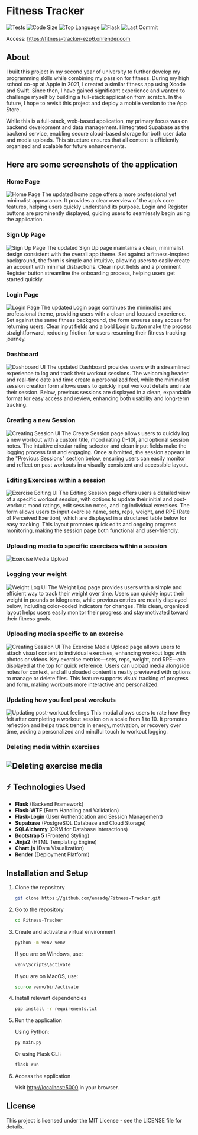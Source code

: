 # Fitness Tracker

![Tests](https://github.com/emaadq/Fitness-Tracker/actions/workflows/python-tests.yml/badge.svg)
![Code Size](https://img.shields.io/github/languages/code-size/emaadq/Fitness-Tracker)
![Top Language](https://img.shields.io/github/languages/top/emaadq/Fitness-Tracker)
![Flask](https://img.shields.io/badge/flask-2.0+-green.svg)
![Last Commit](https://img.shields.io/github/last-commit/emaadq/Fitness-Tracker)

Access: https://fitness-tracker-ezp6.onrender.com

## **About**
I built this project in my second year of university to further develop my programming skills while combining my passion for fitness. During my high school co-op at Apple in 2021, I created a similar fitness app using Xcode and Swift. Since then, I have gained significant experience and wanted to challenge myself by building a full-stack application from scratch. In the future, I hope to revisit this project and deploy a mobile version to the App Store.

While this is a full-stack, web-based application, my primary focus was on backend development and data management. I integrated Supabase as the backend service, enabling secure cloud-based storage for both user data and media uploads. This structure ensures that all content is efficiently organized and scalable for future enhancements.

## Here are some screenshots of the application

### **Home Page**
![Home Page](screenshots/NEWHomePageUI.png)
The updated home page offers a more professional yet minimalist appearance. It provides a clear overview of the app’s core features, helping users quickly understand its purpose. Login and Register buttons are prominently displayed, guiding users to seamlessly begin using the application.

### **Sign Up Page**
![Sign Up Page](screenshots/NEWSignUpPageUI.png)
The updated Sign Up page maintains a clean, minimalist design consistent with the overall app theme. Set against a fitness-inspired background, the form is simple and intuitive, allowing users to easily create an account with minimal distractions. Clear input fields and a prominent Register button streamline the onboarding process, helping users get started quickly.

### **Login Page**
![Login Page](screenshots/NEWLoginPageUI.png)
The updated Login page continues the minimalist and professional theme, providing users with a clean and focused experience. Set against the same fitness background, the form ensures easy access for returning users. Clear input fields and a bold Login button make the process straightforward, reducing friction for users resuming their fitness tracking journey.

### **Dashboard**
![Dashboard UI](screenshots/NEWDashboardPage.png)
The updated Dashboard provides users with a streamlined experience to log and track their workout sessions. The welcoming header and real-time date and time create a personalized feel, while the minimalist session creation form allows users to quickly input workout details and rate their session. Below, previous sessions are displayed in a clean, expandable format for easy access and review, enhancing both usability and long-term tracking.

### **Creating a new Session**
![Creating Session UI](screenshots/NEWCreatingSession.png)
The Create Session page allows users to quickly log a new workout with a custom title, mood rating (1–10), and optional session notes. The intuitive circular rating selector and clean input fields make the logging process fast and engaging. Once submitted, the session appears in the "Previous Sessions" section below, ensuring users can easily monitor and reflect on past workouts in a visually consistent and accessible layout.

### **Editing Exercises within a session**
![Exercise Editing UI](screenshots/NEWEditingSessions.png)
The Editing Session page offers users a detailed view of a specific workout session, with options to update their initial and post-workout mood ratings, edit session notes, and log individual exercises. The form allows users to input exercise name, sets, reps, weight, and RPE (Rate of Perceived Exertion), which are displayed in a structured table below for easy tracking. This layout promotes quick edits and ongoing progress monitoring, making the session page both functional and user-friendly.

### **Uploading media to specific exercises within a session**
![Exercise Media Upload](screenshots/)

### **Logging your weight**
![Weight Log UI](screenshots/NEWWeightLogPage.png)
The Weight Log page provides users with a simple and efficient way to track their weight over time. Users can quickly input their weight in pounds or kilograms, while previous entries are neatly displayed below, including color-coded indicators for changes. This clean, organized layout helps users easily monitor their progress and stay motivated toward their fitness goals.

### **Uploading media specific to an exercise**
![Creating Session UI](screenshots/NEWUploadingMediaExercise.png)
The Exercise Media Upload page allows users to attach visual content to individual exercises, enhancing workout logs with photos or videos. Key exercise metrics—sets, reps, weight, and RPE—are displayed at the top for quick reference. Users can upload media alongside notes for context, and all uploaded content is neatly previewed with options to manage or delete files. This feature supports visual tracking of progress and form, making workouts more interactive and personalized.

### **Updating how you feel post worokuts**
![Updating post-workout feelings](screenshots/NEWUpdatingPostWorkout.png)
This modal allows users to rate how they felt after completing a workout session on a scale from 1 to 10. It promotes reflection and helps track trends in energy, motivation, or recovery over time, adding a personalized and mindful touch to workout logging.

### **Deleting media within exercises**
![Deleting exercise media](screenshots/ExerciseMediaDeleteFunction.png)
---

## ⚡ Technologies Used
- **Flask** (Backend Framework)
- **Flask-WTF** (Form Handling and Validation)
- **Flask-Login** (User Authentication and Session Management)
- **Supabase** (PostgreSQL Database and Cloud Storage)
- **SQLAlchemy** (ORM for Database Interactions)
- **Bootstrap 5** (Frontend Styling)
- **Jinja2** (HTML Templating Engine)
- **Chart.js** (Data Visualization)
- **Render** (Deployment Platform)

## Installation and Setup 
1. Clone the repository

    ```bash
    git clone https://github.com/emaadq/Fitness-Tracker.git
    ```

2. Go to the repository

    ```bash
    cd Fitness-Tracker
    ```

3. Create and activate a virtual environment

    ```bash
    python -m venv venv
    ```

    If you are on Windows, use:

    ```bash
    venv\Scripts\activate
    ```

    If you are on MacOS, use:

    ```bash
    source venv/bin/activate
    ```

4. Install relevant dependencies

    ```bash
    pip install -r requirements.txt
    ```

5. Run the application

    Using Python:

    ```bash
    py main.py
    ```

    Or using Flask CLI:

    ```bash
    flask run
    ```

6. Access the application

    Visit [http://localhost:5000](http://localhost:5000) in your browser.


## License
This project is licensed under the MIT License - see the LICENSE file for details.
